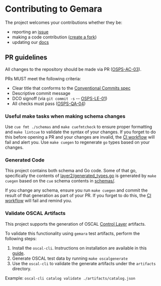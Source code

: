 # Contributing to Gemara

The project welcomes your contributions whether they be:

* reporting an [issue](https://github.com/ossf/gemara/issues/new/choose)
* making a code contribution ([create a fork](https://github.com/ossf/gemara/fork))
* updating our [docs](https://github.com/ossf/gemara/blob/main/README.md)

## PR guidelines

All changes to the repository should be made via PR ([OSPS-AC-03](https://baseline.openssf.org/#osps-ac-03)).

PRs MUST meet the following criteria:

* Clear title that conforms to the [Conventional Commits spec](https://www.conventionalcommits.org/)
* Descriptive commit message
* DCO signoff (via `git commit -s` -- [OSPS-LE-01](https://baseline.openssf.org/#osps-le-01))
* All checks must pass ([OSPS-QA-04](https://baseline.openssf.org/#osps-qa-04))

### Useful make tasks when making schema changes

Use `cue fmt ./schemas` and `make cuefmtcheck` to ensure proper formatting and `make lintcue` to validate the syntax of your changes. If you forget to do this before opening a PR and your changes are invalid, the [CI workflow](.github/workflows/ci.yml) will fail and alert you. Use `make cuegen` to regenerate `go` types based on your changes.

### Generated Code

This project contains both schema and Go code. Some of that go, specifically the contents of [layer2/generated_types.go](layer2/generated_types.go) is generated by `make cuegen` based on the `cue` schema contents in [schemas/](/schemas).

If you change any schema, ensure you run `make cuegen` and commit the result of that generation as part of your PR. If you forget to do this, the [CI workflow](.github/workflows/ci.yml) will fail and remind you.

### Validate OSCAL Artifacts

This project supports the generation of OSCAL [Control Layer](https://pages.nist.gov/OSCAL/learn/concepts/layer/control/) artifacts.

To validate this functionality using `gemara` test artifacts, perform the following steps:

1. Install the `oscal-cli`. Instructions on installation are available in this [guide](https://github.com/usnistgov/oscal-cli?tab=readme-ov-file#installing).
2. Generate OSCAL test data by running `make oscalgenerate`
3. Use the `oscal-cli` to validate the generate artifacts under the `artifacts` directory.

Example: `oscal-cli catalog validate ./artifacts/catalog.json `